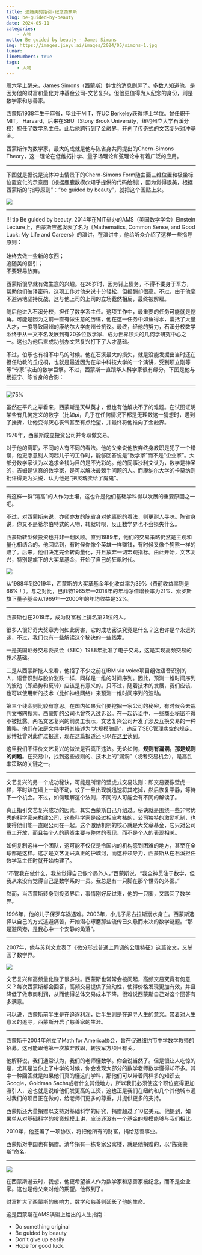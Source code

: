 ```yaml
---
title: 追随美的指引-纪念西蒙斯
slug: be-guided-by-beauty
date: 2024-05-11
categories:
    - 人物
motto: Be guided by beauty - James Simons
img: https://images.jieyu.ai/images/2024/05/simons-1.jpg
lunar:
lineNumbers: true
tags: 
    - 人物
---
```


周六早上醒来，James Simons（西蒙斯）辞世的消息刷屏了。多数人知道他，是因为他的财富和量化对冲基金公司-文艺复兴。但他更值得为人纪念的身份，则是数学家和慈善家。

西蒙斯1938年生于麻省，毕业于MIT，在UC Berkeley获得博士学位。曾任职于MIT， Harvard，后来在SBU（Stony Brook University，纽约州立大学石溪分校）担任了数学系主任。此后他跨行到了金融界，开创了传奇式的文艺复兴对冲基金。

西蒙斯作为数学家，最大的成就是他与陈省身共同提出的Chern-Simons Theory，这一理论在低维拓扑学、量子场理论和弦理论中有着广泛的应用。

---

下图就是据说是流体冲击情景下的Chern-Simons Form随曲面三维位置和极坐标位置变化的示意图（根据鹿鹿数模@知乎提供的代码绘制），因为觉得很美，根据西蒙斯的“指导原则”：“be guided by beauty”，就把这个图贴上来。

![](https://images.jieyu.ai/images/2024/05/chern-simons-form.jpg)

---

!!! tip
    Be guided by beauty. 2014年在MIT举办的AMS（美国数学学会）Einstein Lecture上，西蒙斯应邀发表了名为《Mathematics, Common Sense, and Good Luck: My Life and Careers》的演讲，在演讲中，他给听众介绍了这样一些指导原则：<br>
    <br>始终去做一些新的东西；
    <br>追随美的指引；
    <br>不要轻易放弃。

西蒙斯很早就有做生意的兴趣。在26岁时，因为背上债务，不得不委身于军方，帮助他们破译密码。这项工作对他来说十分轻松，但报酬却很高。不过，由于他毫不避讳地坚持反战，这与他上司的上司的立场截然相反，最终被解雇。

随后他进入石溪分校，担任了数学系主任。这项工作中，最重要的任务可能就是挖角。可能是因为之前一直有做生意的历练，他在这一任务中如鱼得水，囊括了大量人才，一度导致同州的康纳尔大学向州长抗议。最终，经他的努力，石溪分校数学系终于从一文不名发展到有20多位数学家、成为世界顶尖的几何学研究中心之一。这也为他后来成功创办文艺复兴打下了人才基础。

不过，伯乐也有相不中马的时候。他在石溪最大的损失，就是没能发掘出当时还在担任助教的丘成桐，也就是最近因为在华中科技大学的一个演讲，受到项立刚等等“专家”攻击的数学巨搫。不过，西蒙斯一直跟华人科学家很有缘分。下图是他与杨振宁、陈省身的合影：

---

![75%](https://images.jieyu.ai/images/2024/05/chern-yang.png)


虽然在平凡之辈看来，西蒙斯是天纵英才，但也有他解决不了的难题。在试图证明某些有几何定义的数字（比如$pi$，几乎在任何情况下都是无理数这一猜想时，遇到了挫折，让他变得灰心丧气甚至有点绝望，并最终将他推向了金融界。

1978年，西蒙斯成立投资公司并专职做交易。

对于他的离职，不同的人有不同的看法。他的父亲说他放弃终身教职是犯了一个错误，他更愿意别人问起儿子的工作时，能够回答说是“数学家”而不是“企业家”。大部分数学家认为以追求金钱为目的是不光彩的。他的同事沙利文认为，数学是神圣的，吉姆是认真的数学家，是可以解决最棘手问题的人。而康纳尔大学的卡莫纳则批评得更为尖锐，认为他是“把灵魂卖给了魔鬼”。

---

有这样一群“清高”的人作为土壤，这也许是他们基础学科得以发展的重要原因之一吧。

不过，对西蒙斯来说，亦师亦友的陈省身对他离职的看法，则更耐人寻味。陈省身说，你又不是希尔伯特式的人物，转就转呗，反正数学界也不会损失什么。

西蒙斯转型做投资也并非一翻风顺。直到1989年，他们的交易策略仍然是主观和量化相结合的。他回忆到，有时候你像个英雄一样赚钱，有时候又像个狗熊一样的赔了。后来，他们决定完全转向量化，并且放弃一切宏观指标。由此开始，文艺复兴，特别是旗下的大奖章基金，开始了自己的狂飙时代。

![](https://images.jieyu.ai/images/2024/05/simons-1.jpg)

从1988年到2019年，西蒙斯的大奖章基金年化收益率为39%（费前收益率则是66%！）。与之对比，巴菲特1965年—2018年的年均净值增长率为21%、索罗斯旗下量子基金从1969年—2000年的年均收益是32%。

---

西蒙斯也在2019年，成为财富榜上排名第21位的人。

很多人很好奇大奖章为何如此厉害，它的成功密诀究竟是什么？这也许是个永远的迷，不过，我们也有一些解读这个秘诀的一些线索。

一是美国证券交易委员会（SEC）1988年批准了电子交易，这是实现高频交易的技术基础。

二是从西蒙斯挖人来看，他招了不少之前在IBM via voice项目组做语音识别的人，语音识别与股价涨跌一样，同样是一维的时间序列。因此，预测一维时间序列的波动（即趋势和反转）应该是有意义的。只不过，随着技术的发展，我们应该、也可以使用新的技术（比如神经网络）来预测一维时间序列的波动。

第三个线索则比较有意思。在国内如果我们要挖掘一家公司的秘密，有时候会去裁判文书网搜索。西蒙斯的公司也曾卷入过诉讼。在一起诉讼中，一些商业秘密不得不被批露。两名文艺复兴的前员工表示，文艺复兴公司开发了涉及互换交易的一种策略。他们在法庭文件中将其描述为“大规模骗局”，违反了SEC管理卖空的规定。彭博社曾对此作过报道，现在这篇报道还可以在[这里](https://infoproc.blogspot.com/2007/07/algorithm-wars.html)读到。

这里我们不评价文艺复兴的做法是否真正违法。无论如何，**规则有漏洞，那是规则的问题**。在交易中，找到这些规则的、技术上的“漏洞”（或者交易机会），是高胜率策略的关键之一。

---

文艺复兴的另一个成功秘诀，可能是所谓的壁虎式交易法则：即交易要像壁虎一样，平时趴在墙上一动不动，蚊子一旦出现就迅速将其吃掉，然后恢复平静，等待下一个机会。不过，如何理解这个法则，不同的人可能会有不同的解读了。

真正指引文艺复兴成功的因素，其实西蒙斯自己介绍过。秘诀就是围绕一些非常优秀的科学家来构建公司，这些科学家是经过相应考核的，公司独特的激励机制，也使得他们能一直跟公司在一起。这个激励机制的核心就是大奖章基金，它只对公司员工开放，而且每个人的薪资主要与整体的表现、而不是个人的表现相关。

如何复制这样一个团队，这可能不仅仅是令国内的机构感到困难的地方，甚至在全球都是这样。这才是文艺复兴真正的护城河，而这种领导力，西蒙斯从在石溪担任数学系主任时就开始构建了。

“不管我在做什么，我总觉得自己像个局外人，”西蒙斯说，“我全神贯注于数学，但我从来没有觉得自己是数学系的一员。我总是有一只脚在那个世界的外面。”

然而，当西蒙斯转身到投资界后，事情刚好反过来，他的一只脚，又踏回了数学界。

1996年，他的儿子保罗车祸遇难。2003年，小儿子尼古拉斯溺水身亡。西蒙斯选择以自己的方式逃避痛苦，开始潜心琢磨那些流传已久悬而未决的数学谜题。“那是避风港，是我心中一个安静的角落”。

---

2007年，他与苏利文发表了《微分形式普通上同调的公理特征》这篇论文，又杀回了数学界。

![](https://images.jieyu.ai/images/2024/05/simons-and-wife.jpg)

文艺复兴和高频量化赚了很多钱。西蒙斯也常常会被问起，高频交易究竟有何意义？每次西蒙斯都会回答，高频交易提供了流动性，使得价格发现更加有效，并且降低了做市商利润，从而使得总体交易成本下降。很难说西蒙斯自己对这个回答有多满意。

可以说，西蒙斯前半生是在追逐利润，后半生则是在追寻人生的意义。带着对人生意义的追寻，西蒙斯开启了慈善家的生涯。

---

西蒙斯于2004年创立了Math for America协会，旨在促进纽约市中学数学教师的招募。这可能跟他第一次放弃教职，转投军方项目有关。

他解释说，我们通常认为，我们的老师懂数学。你会说当然了。但是很让人吃惊的是，尤其是当你上了中学的时候，你会发现大部分的数学老师数学懂得却不多。其中一种回答就是如果他们真的懂这门学科，那他们可以带着同样多的知识去 Google，Goldman Sachs或者什么其他地方。所以我们必须使这个职位变得更加吸引人，这也就是说给他们发更高的工资，这也正是我们在纽约和几个其他城市通过我们的项目正在做的，给老师们更多的尊重，并提供更多的支持。

西蒙斯还大量捐赠以支持对基础科学的研究，捐赠超过了10亿美元。他提到，如果单从对基础科学的投资规模上讲，应该还没有一个基金的规模能够与我们相比。

2010年，他签署了一项协议，将把他所有的财富，捐给慈善事业。

西蒙斯对中国也有捐赠。清华捐有一栋专家公寓楼，就是他捐赠的，以“陈赛蒙斯”命名。

---

![](https://images.jieyu.ai/images/2024/05/chern-simons-hall.jpg)

在西蒙斯逝去时，我想，他更希望被人作为数学家和慈善家被纪念，而不是企业家。这也是他父亲对他的期望。他做到了。

财富扩大了西蒙斯的影响力，数学和慈善则延长了他的生命。

这是西蒙斯在AMS演讲上给出的人生指南：

- Do something original
- Be guided by beauty
- Don't give up easily
- Hope for good luck.


<!--
成就介绍

用数学打败巴菲特的人
主要成就是Chern-Simons理论，维布伦(Veblen)奖（丘成桐也获得过此奖）

他在25岁赴哈佛大学任教，26岁为美国军方破译密码，30岁成为纽约州立大学石溪分校的数学系主任，38岁获得了代表几何领域最高成就的奥斯瓦尔德·维布伦几何奖。

从1988年到2019年，西蒙斯的大奖章基金年化收益率为39%（费前收益率则是66%！），巴菲特1965年—2018年的年均净值增长率为21%、索罗斯旗下量子基金从1969年—2000年的年均收益是32%。

壁虎式投资法

交易要像壁虎一样，平时趴在墙上一动不动，蚊子一旦出现就迅速将其吃掉，然后恢复平静，等待下一个机会

石溪

慈善： 西蒙斯后来在清华捐建了“陈一西蒙斯”专家公寓楼

财富扩大了影响力，但数学领域的贡献则延长了他的生命。

做主观交易，有时候你像个英雄一样赚钱，有时候又像个狗熊一样的赔了。

但从78年开始，直到89年才开始成功。模型里面的宏观经济数据的部分完全剔除，只留下纯粹的技术性数据，同时把注意力集中在短线交易上

《征服市场的人：西蒙斯传》

刺头： 被军方解雇，挖人挖到康纳尔向州长抗议

“不管我在做什么，我总觉得自己像个局外人，”他后来说。【5】“我全神贯注于数学，但我从来没有觉得自己是数学系的一员。我总是有一只脚在那个世界的外面。”

我们真正要建模的是人类行为。

数学是神圣的，吉姆是认真的数学家，是可以解决最棘手问题的人。--苏利文
我喜歡跟人說我那個教授兒子，而不是我那個做生意的兒子 -- 老爸

量化有何意义？大量的資金回饋給學術界，贊助基礎研究、教育

文艺复兴公司的心脏地带并不是夜以继日不停交易的交易室，而是一间有100个座位的礼堂。每隔半个月，公司员工都会在那里听一场统计学演讲。

没有被卫斯理录取

如果单从对基础科学的投资规模上讲，应该还没有一个基金的规模能够与我们相比。首先，我们给相关机构提供钱，我们帮助MIT提供资金给我们数学系的教授做科研。

Math for America,我们通常狭义的观点是，我们的老师懂数学。你会说当然了。但是很让人吃惊的是，尤其是当你上了中学的时候，你会发现大部分的数学老师数学懂得却不多。其中一种回答就是如果他们真的懂这门学科，那他们可以带着同样多的知识去 Google，Goldman Sachs或者什么其他地方。因为现在的世界变得更加数量化，经济也比三四十年之前更多地建立在数量化的方法上。即使他们适合做老师，但因为存在着薪资水平以及名誉地位的不同，他们也会被其他地方挖走，你很少看见这些人留在课堂上面授课。所以我们必须使这个职位变得更加吸引人，这也就是说给他们发更高的工资，这也正是我们在纽约和几个其他城市通过我们的项目正在做的，给老师们更多的尊重，并提供更多的支持。只要我们给他或者她多支付 25%的薪酬，让他们感觉到不一样。一下子，这个职业就变得更加好了。如果我们让这个职业变得更加吸引人了，那就会有人追求这个职业。如果我们什么都不做，那情况将会变得很糟糕。所以这是我们每个人都应该考虑的问题。 

“被美丽指引”是一个很不错的指导性原则
-->
